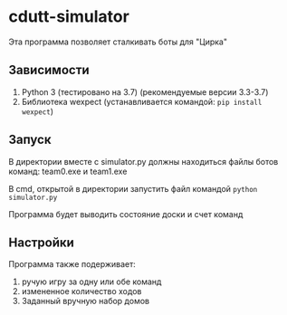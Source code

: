 # cdutt-simulator

Эта программа позволяет сталкивать боты для "Цирка"

Зависимости
-----------

1. Python 3 (тестировано на 3.7) (рекомендуемые версии 3.3-3.7)
2. Библиотека wexpect (устанавливается командой: ```pip install wexpect```)



Запуск
------
В директории вместе с simulator.py должны находиться файлы ботов команд: team0.exe и team1.exe

В cmd, открытой в директории запустить файл командой ```python simulator.py```

Программа будет выводить состояние доски и счет команд


Настройки
---------

Программа также подерживает:
1. ручую игру за одну или обе команд
2. измененное количество ходов
3. Заданный вручную набор домов
